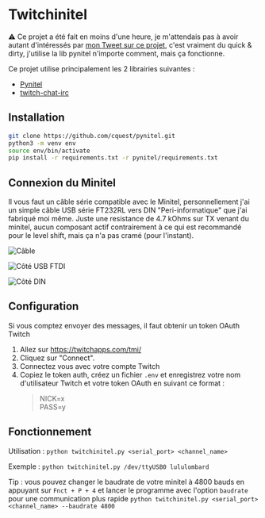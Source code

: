 
# Twitchinitel

:warning: Ce projet a été fait en moins d'une heure, je m'attendais pas à avoir autant d'intéressés par [mon Tweet sur ce projet](https://twitter.com/lululombard/status/1572764632334610432), c'est vraiment du quick & dirty, j'utilise la lib pynitel n'importe comment, mais ça fonctionne.

Ce projet utilise principalement les 2 librairies suivantes :
- [Pynitel](https://github.com/cquest/pynitel)
- [twitch-chat-irc](https://github.com/xenova/twitch-chat-irc)

## Installation

```bash
git clone https://github.com/cquest/pynitel.git
python3 -m venv env
source env/bin/activate
pip install -r requirements.txt -r pynitel/requirements.txt
```

## Connexion du Minitel

Il vous faut un câble série compatible avec le Minitel, personnellement j'ai un simple câble USB série FT232RL vers DIN "Peri-informatique" que j'ai fabriqué moi même. Juste une resistance de 4.7 kOhms sur TX venant du minitel, aucun composant actif contrairement à ce qui est recommandé pour le level shift, mais ça n'a pas cramé (pour l'instant).

![Câble](https://user-images.githubusercontent.com/2182934/191799004-446947ea-432c-4b20-b747-540a721e9e91.jpeg)

![Côté USB FTDI](https://user-images.githubusercontent.com/2182934/191799101-e8bc0d87-3292-40c3-9e7f-013869f1c172.jpeg)

![Côté DIN](https://user-images.githubusercontent.com/2182934/191799186-4e4314eb-ae8b-4adc-92f4-378a6a26bdcd.jpeg)

## Configuration

Si vous comptez envoyer des messages, il faut obtenir un token OAuth Twitch
1. Allez sur https://twitchapps.com/tmi/
2. Cliquez sur "Connect".
3. Connectez vous avec votre compte Twitch
4. Copiez le token auth, créez un fichier `.env` et enregistrez votre nom d'utilisateur Twitch et votre token OAuth en suivant ce format :
    > NICK=x <br> PASS=y

## Fonctionnement

Utilisation :
`python twitchinitel.py <serial_port> <channel_name>`

Exemple :
`python twitchinitel.py /dev/ttyUSB0 lululombard`

Tip : vous pouvez changer le baudrate de votre minitel à 4800 bauds en appuyant sur `Fnct + P + 4` et lancer le programme avec l'option `baudrate` pour une communication plus rapide
`python twitchinitel.py <serial_port> <channel_name> --baudrate 4800`
